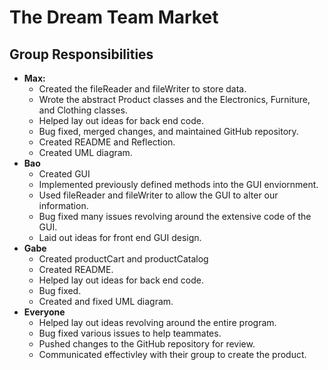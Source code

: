 # The Dream Team Market

## Group Responsibilities
- **Max:**
    - Created the fileReader and fileWriter to store data.
    - Wrote the abstract Product classes and the Electronics, Furniture, and Clothing classes.
    - Helped lay out ideas for back end code.
    - Bug fixed, merged changes, and maintained GitHub repository.
    - Created README and Reflection.
    - Created UML diagram.
- **Bao**
    - Created GUI
    - Implemented previously defined methods into the GUI enviornment.
    - Used fileReader and fileWriter to allow the GUI to alter our information.
    - Bug fixed many issues revolving around the extensive code of the GUI.
    - Laid out ideas for front end GUI design.
- **Gabe**
    - Created productCart and productCatalog
    - Created README.
    - Helped lay out ideas for back end code.
    - Bug fixed.
    - Created and fixed UML diagram.
- **Everyone**
    - Helped lay out ideas revolving around the entire program.
    - Bug fixed various issues to help teammates.
    - Pushed changes to the GitHub repository for review.
    - Communicated effectivley with their group to create the product.
